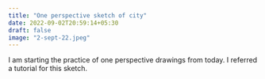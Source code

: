 ```yaml
---
title: "One perspective sketch of city"
date: 2022-09-02T20:59:14+05:30
draft: false
image: "2-sept-22.jpeg"
---
```


I am starting the practice of one perspective drawings from today.
I referred a tutorial for this sketch.

